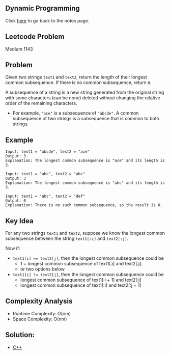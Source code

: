 ## Dynamic Programming
Click [here](../notes.md) to go back to the notes page.

## Leetcode Problem
Medium 1143

## Problem
Given two strings `text1` and `text2`, return the length of their longest common subsequence. If there is no common subsequence, return `0`.

A subsequence of a string is a new string generated from the original string with some characters (can be none) deleted without changing the relative order of the remaining characters.

- For example, `"ace"` is a subsequence of `"abcde"`.
A common subsequence of two strings is a subsequence that is common to both strings.

 

## Example
```
Input: text1 = "abcde", text2 = "ace" 
Output: 3  
Explanation: The longest common subsequence is "ace" and its length is 3.

Input: text1 = "abc", text2 = "abc"
Output: 3
Explanation: The longest common subsequence is "abc" and its length is 3.

Input: text1 = "abc", text2 = "def"
Output: 0
Explanation: There is no such common subsequence, so the result is 0.
```

## Key Idea 
For any two strings `text1` and `text2`, suppose we know the longest common subsequence between the string `text1[:i]` and `text2[:j]`.

Now if:
- `text1[i] == text2[j]`, then the longest common subsequence could be
  - 1 + longest common subsequence of text1[:i] and text2[:j].
  - or two options below
- `text1[i] != text2[j]`, then the longest common subsequence could be 
  - longest common subsequence of text1[:i + 1] and text2[:j]
  - longest common subsequence of text1[:i] and text2[:j + 1]

## Complexity Analysis
- Runtime Complexity: O(nm)
- Space Complexity: O(nm)

## Solution:
- [C++](solution.cpp)